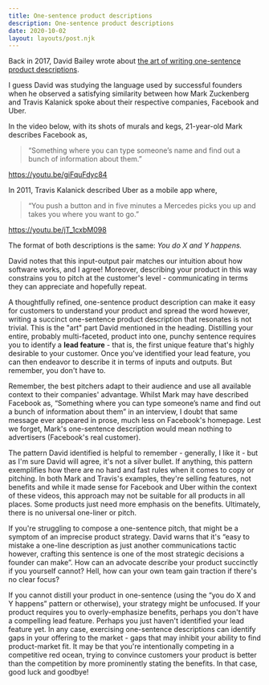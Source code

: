 ```yaml
---
title: One-sentence product descriptions
description: One-sentence product descriptions
date: 2020-10-02
layout: layouts/post.njk
---
```


Back in 2017, David Bailey wrote about [the art of writing one-sentence product descriptions](https://medium.dave-bailey.com/the-magic-formula-to-describe-a-product-in-one-sentence-175ce38619c7).

I guess David was studying the language used by successful founders when he observed a satisfying similarity between how Mark Zuckenberg and Travis Kalanick spoke about their respective companies, Facebook and Uber.


In the video below, with its shots of murals and kegs, 21-year-old Mark describes Facebook as,

> “Something where you can type someone’s name and find out a bunch of information about them.”

https://youtu.be/giFquFdyc84

In 2011, Travis Kalanick described Uber as a mobile app where,

> “You push a button and in five minutes a Mercedes picks you up and takes you where you want to go.”

https://youtu.be/jT_1cxbM098

The format of both descriptions is the same: _You do X and Y happens._

David notes that this input-output pair matches our intuition about how software works, and I agree! Moreover, describing your product in this way constrains you to pitch at the customer's level - communicating in terms they can appreciate and hopefully repeat. 

A thoughtfully refined, one-sentence product description can make it easy for customers to understand your product and spread the word however, writing a succinct one-sentence product description that resonates is not trivial. This is the "art" part David mentioned in the heading. Distilling your entire, probably multi-faceted, product into one, punchy sentence requires you to identify a **lead feature** - that is, the first unique feature that's highly desirable to your customer. Once you've identified your lead feature, you can then endeavor to describe it in terms of inputs and outputs. But remember, you don't have to.

Remember, the best pitchers adapt to their audience and use all available context to their companies' advantage. Whilst Mark may have described Facebook as, “Something where you can type someone’s name and find out a bunch of information about them” in an interview, I doubt that same message ever appeared in prose, much less on Facebook's homepage. Lest we forget, Mark's one-sentence description would mean nothing to advertisers (Facebook's real customer). 

The pattern David identified is helpful to remember - generally, I like it - but as I'm sure David will agree, it's not a silver bullet. If anything, this pattern exemplifies how there are no hard and fast rules when it comes to copy or pitching.  In both Mark and Travis's examples, they're selling features, not benefits and while it made sense for Facebook and Uber within the context of these videos, this approach may not be suitable for all products in all places. Some products just need more emphasis on the benefits. Ultimately, there is no universal one-liner or pitch.

If you're struggling to compose a one-sentence pitch, that might be a symptom of an imprecise product strategy. David warns that it's “easy to mistake a one-line description as just another communications tactic however, crafting this sentence is one of the most strategic decisions a founder can make”. How can an advocate describe your product succinctly if you yourself cannot? Hell, how can your own team gain traction if there's no clear focus?

If you cannot distill your product in one-sentence (using the “you do X and Y happens” pattern or otherwise), your strategy might be unfocused. If your product requires you to overly-emphasize benefits, perhaps you don't have a compelling lead feature. Perhaps you just haven't identified your lead feature yet. In any case, exercising one-sentence descriptions can identify gaps in your offering to the market - gaps that may inhibit your ability to find product-market fit. It may be that you're intentionally competing in a competitive red ocean, trying to convince customers your product is better than the competition by more prominently stating the benefits. In that case, good luck and goodbye!